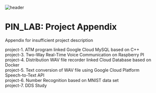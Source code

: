 ![header](https://capsule-render.vercel.app/api?type=soft&color=006EDB&fontColor=DEEAF7&height=200&section=header&text=PIN_LAB&desc=Project%20Appendix&descAlignY=80&fontSize=90)
# PIN_LAB: Project Appendix
Appendix for insufficient project description

project-1. ATM program linked Google Cloud MySQL based on C++ <br>
project-3. Two-Way Real-Time Voice Communication on Raspberry PI <br>
project-4. Distribution WAV file recorder linked Cloud Database based on Docker <br>
project-5. Text conversion of WAV file using Google Cloud Platform Speech-to-Text API <br>
project-6. Number Recognition based on MNIST data set <br>
project-7. DDS Study
